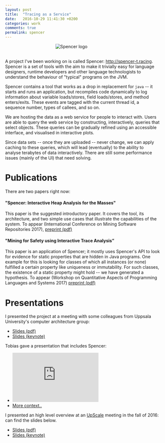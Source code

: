 ```yaml
---
layout: post
title:  "Tracing as a Service"
date:   2016-10-29 11:41:30 +0200 
categories: work
comments: true
permalink: spencer
---
```


<div style="width: 35%; display: block; margin: 0 auto;">
  <img src="http://stbr.me/assets/spencer_logo_bright.svg" alt="Spencer logo"/>
</div>

<br/>A project I've been working on is called Spencer: <a target="_blank"
href="http://spencer-t.racing">http://spencer-t.racing</a>. Spencer is a set of
tools with the aim to make it trivially easy for language designers, runtime
developers and other language technologists to understand the behaviour of
"typical" programs on the JVM.

Spencer contains a tool that works as a drop in replacement for `java` -- it
starts and runs an application, but recompiles code dynamically to log
information about variable loads/stores, field loads/stores, and method
enters/exits. These events are tagged with the current thread id, a sequence
number, types of callees, and so on.

We are hosting the data as a web service for people to interact with. Users are
able to query the web service by constructing, interactively, queries that
select objects. These queries can be gradually refined using an accessible
interface, and visualised in interactive plots.

Since data sets -- once they are uploaded -- never change, we can apply caching
to these queries, which will lead (eventually) to the ability to analyse
terabytes of data interactively. There are still some performance issues (mainly
of the UI) that need solving.

# Publications

There are two papers right now:

#### "Spencer: Interactive Heap Analysis for the Masses"

This paper is the suggested introductory paper. It covers the tool, its
architecture, and two simple use cases that illustrate the capabilities of the
system. To appear (International Conference on Mining Software Repositories
2017),
[preprint (pdf)](https://github.com/kaeluka/kaeluka.github.io/blob/master/assets/spencer_msr.pdf?raw=true)

#### "Mining for Safety using Interactive Trace Analysis”

This paper is an application of Spencer; it mostly uses Spencer's API to look
for evidence for static properties that are hidden in Java programs. One example
for this is looking for classes of which all instances (or none) fulfilled a
certain property like uniqueness or immutability. For such classes, the
existence of a static property might hold -- we have generated a hypothesis. To
appear (Workshop on Quantitative Aspects of Programming Languages and Systems
2017)
[preprint (pdf)](https://github.com/kaeluka/kaeluka.github.io/blob/master/assets/spencer_qapl.pdf?raw=true)

# Presentations

I presented the project at a meeting with some colleagues from Uppsala
University's computer architecture group:

 - [Slides (pdf)](https://github.com/kaeluka/kaeluka.github.io/blob/master/assets/spencer_UART.pdf?raw=true)
 - [Slides (keynote)](https://github.com/kaeluka/kaeluka.github.io/blob/master/assets/spencer_UART.key?raw=true)

Tobias gave a presentation that includes Spencer:

 - <iframe width="280" height="160" src="https://www.youtube.com/embed/RnXXQCH8yUg" frameborder="0" allowfullscreen></iframe>
 - [More context..]({{site.baseurl}}/work/2016/12/02/multicore-day.html)

I presented an high level overview at an
[UpScale](https://upscale.project.cwi.nl/) meeting in the fall of 2016:
can find the slides below.


 - [Slides (pdf)](https://github.com/kaeluka/kaeluka.github.io/blob/master/assets/spencer_slides.pdf?raw=true)
 - [Slides (keynote)](https://github.com/kaeluka/kaeluka.github.io/blob/master/assets/spencer_slides.key?raw=true)

